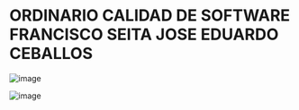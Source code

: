 # ORDINARIO CALIDAD DE SOFTWARE FRANCISCO SEITA JOSE EDUARDO CEBALLOS

![image](https://github.com/user-attachments/assets/08587d6d-f989-43f9-882f-880b08abef5c)


![image](https://github.com/user-attachments/assets/d97dc9b5-dcb8-4723-b859-e17330ecacf2)
